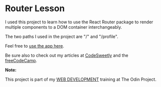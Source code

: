 # Router Lesson

I used this project to learn how to use the React Router package to render 
multiple components to a DOM container interchangeably.

The two paths I used in the project are "/" and "/profile".

Feel free to [use the app here](https://oluwatobiss.github.io/router-lesson).

Be sure also to check out my articles at [CodeSweetly](https://www.codesweetly.com/) and the [freeCodeCamp](https://www.freecodecamp.org/news/author/oluwatobi/).

**Note:**

This project is part of my [WEB DEVELOPMENT](https://www.theodinproject.com/paths/full-stack-javascript/courses/javascript/lessons/router) training at The Odin Project.